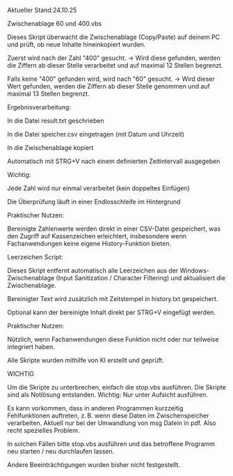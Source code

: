 Aktueller Stand:24.10.25

Zwischenablage 60 und 400.vbs

Dieses Skript überwacht die Zwischenablage (Copy/Paste) auf deinem PC und prüft, ob neue Inhalte hineinkopiert wurden.

Zuerst wird nach der Zahl "400" gesucht.
→ Wird diese gefunden, werden die Ziffern ab dieser Stelle verarbeitet und auf maximal 12 Stellen begrenzt.

Falls keine "400" gefunden wird, wird nach "60" gesucht.
→ Wird dieser Wert gefunden, werden die Ziffern ab dieser Stelle genommen und auf maximal 13 Stellen begrenzt.

Ergebnisverarbeitung:

In die Datei result.txt geschrieben

In die Datei speicher.csv eingetragen (mit Datum und Uhrzeit)

In die Zwischenablage kopiert

Automatisch mit STRG+V nach einem definierten Zeitintervall ausgegeben

Wichtig:

Jede Zahl wird nur einmal verarbeitet (kein doppeltes Einfügen)

Die Überprüfung läuft in einer Endlosschleife im Hintergrund

Praktischer Nutzen:

Bereinigte Zahlenwerte werden direkt in einer CSV-Datei gespeichert, was den Zugriff auf Kassenzeichen erleichtert, insbesondere wenn Fachanwendungen keine eigene History-Funktion bieten.

Leerzeichen Script:

Dieses Skript entfernt automatisch alle Leerzeichen aus der Windows-Zwischenablage (Input Sanitization / Character Filtering) und aktualisiert die Zwischenablage.

Bereinigter Text wird zusätzlich mit Zeitstempel in history.txt gespeichert.

Optional kann der bereinigte Inhalt direkt per STRG+V eingefügt werden.

Praktischer Nutzen:

Nützlich, wenn Fachanwendungen diese Funktion nicht oder nur teilweise integriert haben.

Alle Skripte wurden mithilfe von KI erstellt und geprüft.

WICHTIG

Um die Skripte zu unterbrechen, einfach die stop.vbs ausführen. Die Skripte sind als Notlösung entstanden. Wichtig: Nur unter Aufsicht ausführen.

Es kann vorkommen, dass in anderen Programmen kurzzeitig Fehlfunktionen auftreten, z. B. wenn diese Daten im Zwischenspeicher verarbeiten. 
Aktuell nur bei der Umwandlung von msg Datein in pdf. Also recht spezielles Problem.

In solchen Fällen bitte stop.vbs ausführen und das betroffene Programm neu starten / neu durchlaufen lassen. 

Andere Beeinträchtigungen wurden bisher nicht festgestellt.
